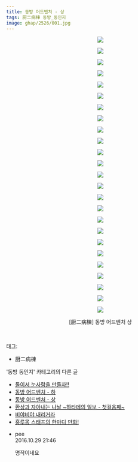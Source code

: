 ```yaml
---
title: 동방 어드벤처 - 상
tags: 厨二病棟 동방_동인지
image: ghap/2526/001.jpg
---
```

<div class="article">
<p style="text-align: center; clear: none; float: none;"><img src="{{ site.nasurl }}/ghap/2526/001.jpg"/></p>
<p style="text-align: center; clear: none; float: none;"><img src="{{ site.nasurl }}/ghap/2526/002.jpg"/></p>
<p style="text-align: center; clear: none; float: none;"><img src="{{ site.nasurl }}/ghap/2526/003.jpg"/></p>
<p style="text-align: center; clear: none; float: none;"><img src="{{ site.nasurl }}/ghap/2526/004.jpg"/></p>
<p style="text-align: center; clear: none; float: none;"><img src="{{ site.nasurl }}/ghap/2526/005.jpg"/></p>
<p style="text-align: center; clear: none; float: none;"><img src="{{ site.nasurl }}/ghap/2526/006.jpg"/></p>
<p style="text-align: center; clear: none; float: none;"><img src="{{ site.nasurl }}/ghap/2526/007.jpg"/></p>
<p style="text-align: center; clear: none; float: none;"><img src="{{ site.nasurl }}/ghap/2526/008.jpg"/></p>
<p style="text-align: center; clear: none; float: none;"><img src="{{ site.nasurl }}/ghap/2526/009.jpg"/></p>
<p style="text-align: center; clear: none; float: none;"><img src="{{ site.nasurl }}/ghap/2526/010.jpg"/></p>
<p style="text-align: center; clear: none; float: none;"><img src="{{ site.nasurl }}/ghap/2526/011.jpg"/></p>
<p style="text-align: center; clear: none; float: none;"><img src="{{ site.nasurl }}/ghap/2526/012.jpg"/></p>
<p style="text-align: center; clear: none; float: none;"><img src="{{ site.nasurl }}/ghap/2526/013.jpg"/></p>
<p style="text-align: center; clear: none; float: none;"><img src="{{ site.nasurl }}/ghap/2526/014.jpg"/></p>
<p style="text-align: center; clear: none; float: none;"><img src="{{ site.nasurl }}/ghap/2526/015.jpg"/></p>
<p style="text-align: center; clear: none; float: none;"><img src="{{ site.nasurl }}/ghap/2526/016.jpg"/></p>
<p style="text-align: center; clear: none; float: none;"><img src="{{ site.nasurl }}/ghap/2526/017.jpg"/></p>
<p style="text-align: center; clear: none; float: none;"><img src="{{ site.nasurl }}/ghap/2526/018.jpg"/></p>
<p style="text-align: center; clear: none; float: none;"><img src="{{ site.nasurl }}/ghap/2526/019.jpg"/></p>
<p style="text-align: center; clear: none; float: none;"><img src="{{ site.nasurl }}/ghap/2526/020.jpg"/></p>
<p style="text-align: center; clear: none; float: none;"><img src="{{ site.nasurl }}/ghap/2526/021.jpg"/></p>
<p style="text-align: center; clear: none; float: none;"><img src="{{ site.nasurl }}/ghap/2526/022.jpg"/></p>
<p style="text-align: center; clear: none; float: none;"><img src="{{ site.nasurl }}/ghap/2526/023.jpg"/></p>
<p style="text-align: center; clear: none; float: none;"><img src="{{ site.nasurl }}/ghap/2526/024.jpg"/></p>
<p style="text-align: center; clear: none; float: none;"><img src="{{ site.nasurl }}/ghap/2526/025.jpg"/></p>
<p style="text-align: center; clear: none; float: none;">[厨二病棟] 동방 어드벤처 상</p>
<p><br/></p>
</div><div class="tagTrail">
<p>태그: </p>
<ul>
<li>厨二病棟</li>
</ul>
</div><div class="another">
<p>'동방 동인지' 카테고리의 다른 글</p>
<ul>
<li><a href="/2016-10-10-ghap_2529">둘이서 눈사람을 만들자!!</a></li>
<li><a href="/2016-10-10-ghap_2527">동방 어드벤처 - 하</a></li>
<li><a href="/2016-10-10-ghap_2526">동방 어드벤처 - 상</a></li>
<li><a href="/2016-10-10-ghap_2525">환상과 자아내는 나날 ~하타테의 일보 - 첫걸음째~</a></li>
<li><a href="/2016-10-10-ghap_2523">비야비야 내리거라</a></li>
<li><a href="/2016-10-09-ghap_2518">홍루몽 스태프의 한마디 만화!</a></li>
</ul>
</div><div class="cb_module cb_fluid">
<div class="cb_wrt cb_profile">
<div class="comment">
<ul>
<li class="cb_thumb_off" id="comment14839151">
<div class="cb_comment_area">
<div class="cb_info_area">
<div class="cb_section">
<span class="cb_nick_name">pee</span>
</div>
<div class="cb_section">
<span class="cb_date">2016.10.29 21:46 </span>
</div>
</div>
<div class="cb_dsc_comment">
<p class="cb_dsc">
											명작이네요
										</p>
</div>
</div></li>
</ul>
</div>
</div><!-- commentList close -->
</div>
